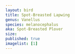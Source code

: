 ```yaml
---
layout: bird
title: Spot-Breasted Lapwing
genus: Vanellus
species: melanocephalus
aka: Spot-Breasted Plover
size: 
published: true
imagelist: [1]
---
```


